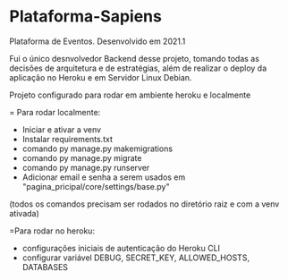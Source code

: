 # Plataforma-Sapiens
Plataforma de Eventos. Desenvolvido em 2021.1 

Fui o único desnvolvedor Backend desse projeto, tomando todas as decisões de arquitetura e de estratégias, além de realizar o deploy da aplicação no Heroku e em Servidor Linux Debian.

Projeto configurado para rodar em ambiente heroku e localmente

= Para rodar localmente:
- Iniciar e ativar a venv
- Instalar requirements.txt
- comando py manage.py makemigrations
- comando py manage.py migrate
- comando py manage.py runserver
- Adicionar email e senha a serem usados em "pagina_pricipal/core/settings/base.py"

(todos os comandos precisam ser rodados no diretório raiz e com a venv ativada)

=Para rodar no heroku:
- configurações iniciais de autenticação do Heroku CLI
- configurar variável DEBUG, SECRET_KEY, ALLOWED_HOSTS, DATABASES
